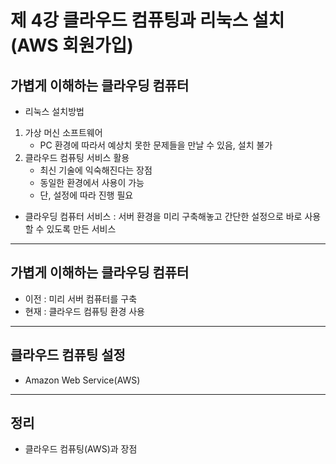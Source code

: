 # 제 4강 클라우드 컴퓨팅과 리눅스 설치 (AWS 회원가입)
## 가볍게 이해하는 클라우딩 컴퓨터 
- 리눅스 설치방법 
1. 가상 머신 소프트웨어 
   - PC 환경에 따라서 예상치 못한 문제들을 만날 수 있음, 설치 불가 
2. 클라우드 컴퓨팅 서비스 활용 
   - 최신 기술에 익숙해진다는 장점 
   - 동일한 환경에서 사용이 가능 
   - 단, 설정에 따라 진행 필요 

- 클라우딩 컴퓨터 서비스 : 서버 환경을 미리 구축해놓고 간단한 설정으로 바로 사용할 수 있도록 만든 서비스    

---
## 가볍게 이해하는 클라우딩 컴퓨터 
- 이전 : 미리 서버 컴퓨터를 구축 
- 현재 : 클라우드 컴퓨팅 환경 사용

---
## 클라우드 컴퓨팅 설정 
- Amazon Web Service(AWS)

---
## 정리 
- 클라우드 컴퓨팅(AWS)과 장점 
